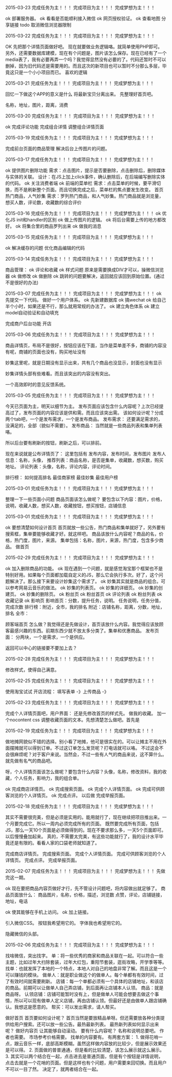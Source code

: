 2015-03-23
完成任务为主！！！
完成项目为主！！！
完成梦想为主！！！

ok 部署服务器。
ok 看看是否能顺利接入微信
ok 网页授权验证。
ok 查看地图
分享链接
todo 取消微信浏览器限制



2015-03-22
完成任务为主！！！
完成项目为主！！！
完成梦想为主！！！

OK 先把那个详情页面做好吧。
现在就要做业务逻辑咯。就简单使用PHP即可。另外，还需要数据库建模，现在有个问题是，图片该怎么保存。现在已经有了一个media表了，我有必要再弄一个吗？我觉得显然没有必要的了。代码还暂时不可以删掉，因为旧代码还是需要用的。而且这次的新项目也可以暂时不分那么多层，毕竟这只是一个小小项目而已。
喜欢的逻辑


2015-03-21
完成任务为主！！！
完成项目为主！！！
完成梦想为主！！！

回忆一下做这个APP的意义是什么
将最新宝贝分离出来。
先整理好首页吧。

名称，地址，图片，距离，消费

2015-03-20
完成任务为主！！！
完成项目为主！！！
完成梦想为主！！！

ok 完成评论功能
完成组合详情
    调整组合详情页面

2015-03-19
完成任务为主！！！
完成项目为主！！！
完成梦想为主！！！

完成前台页面的商品管理
    解决后台上传图片的问题。


2015-03-17
完成任务为主！！！
完成项目为主！！！
完成梦想为主！！！

ok 提供图片删除功能
    需求：点击图片，提示是否要删除，点击删除后，删除媒体与实体的关联。
    设计：在JS上加上click事件，确认删除后，在后端编写删除实体的代码。
ok 关注消费者端
ok 前端的菜单栏
    需求：点击菜单的时候，要平滑切换，而不是刷新整个页面。而且切换完成之后，菜单栏的焦点要发生改变。
首页热门商品，人气妙集
    需求：罗列热门商品，和人气妙集。热门商品就是浏览量，想买人数，评论数，收藏数的综合评价



2015-03-16
完成任务为主！！！
完成项目为主！！！
完成梦想为主！！！
ok 优化JS
    init和handler的区别
ok 做上传图片的逻辑。
ok 将后台需要上传的地方都改好。
ok 将集合里的商品罗列出来
ok 做我的消息


2015-03-15
完成任务为主！！！
完成项目为主！！！
完成梦想为主！！！

ok 解决缓存的问题
优化商品编辑的代码

2015-03-14
完成任务为主！！！
完成项目为主！！！
完成梦想为主！！！

商品管理：
    ok 评论和收藏
    ok 样式问题 原来是需要换成DIV才可以，操微信浏览器
    ok 做修改
    ok 做删除
    ok 跳转的问题要解决，返回就应该回到原始位置。(通过不是很好的办法)


2015-03-07
完成任务为主！！！
完成项目为主！！！
完成梦想为主！！！
ok 先提交一下代码。
做好一个用户体系。
    ok 先新建数据库
    ok 搞wechat
    ok 给自己半个小时，如果还是不行，那么就用常规的办法了。
    ok 建立角色体系
    ok 建立model自动验证和自动填充

完成商户后台功能
    开店


2015-03-06
完成任务为主！！！
完成项目为主！！！
完成梦想为主！！！

商品详情页，布局不是很好，按钮应该在下面，当作是菜单差不多，商铺的内容没有呢，商铺的页面也没有，购买地址没有

妙集这里呢，就是日期没有显示出来，共有几个商品也没显示，封面也没有显示

妙集详情头部有些难看。而且该突出的内容没有突出。

一个高效即时的意见反馈系统。

2015-03-05
完成任务为主！！！
完成项目为主！！！
完成梦想为主！！！

今天已页面为主，明天以细节为主。
发布页面应该包含什么内容呢？上次已经提高过了，发布页面的内容应该是供和需。而且应该突出需。
该如何设计呢？分成两个tab吧，一个是发布需求，一个是发布商品。
发布需求：
还要满足需求的，没满足的，全部（貌似不需要）。
发布商品：
当然就是一些商品列表和集单列表咯。

所以后台要有刷新的按钮，刷新之后，可以排前。

现在来说就是公布详情页了：
这里包括有
发布内容，发布时间，发布图片
发布人信息：名称，头像，
推荐列表：商品名称，是否是集单，收藏数，想买数，购买地址。
评论列表：头像，名称，评论内容，评论时间。

排行榜：
如何提高排名
最佳商家榜
最佳妙集
最佳用户榜



2015-03-01
完成任务为主！！！
完成项目为主！！！
完成梦想为主！！！

整理一下一些页面小问题
商品页面该怎么做呢？
    要包含以下内容：图片，价格，说明，收藏人数，想买人数，收藏按钮，想买按钮，店铺信息


2015-03-01
完成任务为主！！！
完成项目为主！！！
完成梦想为主！！！

ok 要想清楚如何设计首页
    首页就放一些公告，热门商品和集单就好了，另外要有搜索框，集单要能够收藏才好。就这样吧。
    商品该放什么内容呢？商品的名，价格，热门度，图片，来源。
    集单包括：名称，图片，来源，热门度，包含多少商品。
做首页


2015-02-29
完成任务为主！！！
完成项目为主！！！
完成梦想为主！！！

ok 加入删除商品的功能。
ok 现在遇到一个问题，就是感觉淘宝那个框架也不是特别好用。如果每个页面都加载自定义的JS，那么它会执行多次。好了，这个问题解决了。那么接下来要设计妙集这个需求了。
ok 妙集其实就是商品的组合。可以参考网易云音乐的做法。
    ok 妙集的列表页。
    ok 妙集的详细页。
    ok 妙集的创建页。
    ok 妙集的删除页。
ok 粉丝页
    ok 粉丝首页
    ok 评论列表
    ok 粉丝列表
    ok 收藏记录
ok 影响页
    影响首页：分数，提升任务，说明。    任务说明，任务分值，完成次数
    排行榜：附近，全市，我的排名
        附近：店铺名称，距离，分数，地址，排名
        全市：

顾客端首页
    怎么做？我觉得还是先做设计，首页该放什么内容。我觉得应该放顾客最感兴趣的东西。前期东西少就不放太多分类了。集单和优惠商品。
发布页面：
    分两块，一个是需求，一个是供应。


返回可以中心的链接要不要加上去？



2015-02-28
完成任务为主！！！
完成项目为主！！！
完成梦想为主！！！

修改样式，使得自己满意。


2015-02-25
完成任务为主！！！
完成项目为主！！！
完成梦想为主！！！

使用淘宝试试
开店流程：
填写表单 -》上传商品 -》



2015-02-23
完成任务为主！！！
完成项目为主！！！
完成梦想为主！！！

完成个人详情页面吧，用户界面：
    还是先修改首页的样式先。
    做我的收藏。
        加一个nocontent css
        调整收藏页面的文本。先想清楚怎么做吧。首先是

2015-02-19
完成任务为主！！！
完成项目为主！！！
完成梦想为主！！！

做地摊网貌似不错的选择。别小看了地摊，他可是很实在的。可以让摊主不用在外面摆摊就可以得到订单。不过这订单怎么发货呢？打电话就可以咯。
不过这会不会很麻烦呢？对于客户来说。当然会，不过一些有人气的商品来说，这不算什么。就先做有名气的商品吧。

呀，个人详情页面该怎么做呢？要包含什么内容？头像，名称，修改资料，我的收藏，个人任务，影响力，我的组合单。

ok 完成商店详情页。
ok 完成搜索页面。
ok 完成个人详情页面。
ok 完成可供顾客浏览的个人详情页。
ok 完成点评。
以后做 完成举报页面。



2015-02-18
完成任务为主！！！
完成项目为主！！！
完成梦想为主！！！

其实不需要很完美，但是必须是实用的。能用就行了，现在继续把项目推出来。一个月要完成它。所以一周内必须完成所有的页面。
既然要完成所有页面，包括JS，那么一天10个页面是必须做得到的。现在不要求那么多，一天5个页面即可。以后慢慢叠加起来。
真的，不需要太完美，有这些功能就行了，我的设计水平毕竟还是有限的。看看人家的口袋老师就知道了。

完成商店详情页。
完成搜索页面。
完成个人详情页面。
完成可供顾客浏览的个人详情页。
完成点评。
完成举报页面。


2015-02-07
完成任务为主！！！
完成项目为主！！！
完成梦想为主！！！
先做完这一期。

ok 现在要把商品内容页做好才行，先不管设计问题吧，将内容做出就足够了。
    商品页面放什么：
        商品图片，名称，价格，描述，浏览数
        点赞，评论，店铺链接，地址，电话

ok 使其能够在手机上访问。
ok 加上链接。

引入微信CSS。
    按钮我希望用它的。
    字体我也希望用它的。
    
隐藏微信的头部。

2015-02-06
完成任务为主！！！
完成项目为主！！！
完成梦想为主！！！

找啥微信，突出找字。
单：将一些优秀的商家和商品关联在一起。可以符合一些主题，比如过年大扫除套装，过年大红包，重阳节套装，逛街攻略，开学季等等。
找单：也就发挥了本地的一个特点，本地人对自己的地盘非常了解。而且这是一个可以赚钱的模块。
做单人：就是职业做这个的做单人。每个单都有有效时间，过了有效时间就需要刷新。
店铺：每一个单都必须有一个具体的店铺地址，和该店的商品。前期可以让做单人自己弄店铺，到后面再让店铺本人认领。
商品：就是商品呀。
认领店铺：店铺可能暂时没有上，但是做单人可能会想要去做这个事情，所以可以现有做单人定义店铺，再由店铺认领。但最好还是由做单人跟店铺确认。我想这是愿意的。
帮买：可以发出需求，请人帮买。


做好首页
    首页要如何设计呢？
        首页当然是要放精品单呀。但还需要放各种分类提供给用户搜索。还可以放一些公告。最热最新列表。
        最热新列表如何显示出来呢？
做好内容页
    让其能够自动滚动。
    要有什么内容呢？
        名称和说明总要吧。
        作者也需要。
        市场参考价格需要。
        找单的内容要有。
    有两套方案：
        1. 做得花哨一点，跟云音乐一样，底部高斯模糊。虽然这样做内容放的比较少，但是展示效果还是可以得。
        2. 页面做的普普通通，但是看的比较清楚，该怎么展示就这么展示。
        3. 其实可以两个结合在一起，点击进去是普通页面，但是有个按钮是详情说明，点击去就是一个花哨的页面。但是这样也有个问题，用户需要来回切换。而且用户不可以一目了然。
        决定了，就两者结合在一起。
        
    
